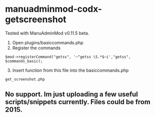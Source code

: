 # manuadminmod-codx-getscreenshot

Tested with ManuAdminMod v0.11.5 beta.

1. Open plugins/basiccommands.php
2. Register the commands
```
$mod->registerCommand("getss", '~^getss \S.*$~i',"getss", $commands_basic);
```

3. Insert function from this file into the basiccommands.php
```
get_screenshot.php
```


## No support. Im just uploading a few useful scripts/snippets currently. Files could be from 2015.

